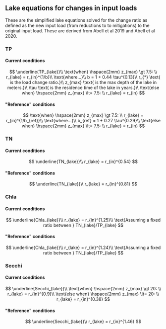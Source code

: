 ## Lake equations for changes in input loads
These are the simplified lake equations solved for the change ratio as defined as the new input load (from reductions to to mitigations) to the original input load. These are derived from Abell et al 2019 and Abell et al 2020.

### TP
#### Current conditions
$$
\underline{TP_{lake}}\\
\text{when} \hspace{2mm} z_{max} \gt 7.5: \\
r_{lake} = r_{in}^{1/b}\\
\text{where...}\\
b = 1 + 0.44 \tau^{0.13}\\
r_{*} \text{ is the load change ratio.}\\
z_{max} \text{ is the max depth of the lake in meters.}\\
\tau \text{ is the residence time of the lake in years.}\\
\text{else when} \hspace{2mm} z_{max} \lt= 7.5: \\
r_{lake} = r_{in}
$$

#### "Reference" conditions
$$
\text{when} \hspace{2mm} z_{max} \gt 7.5: \\
r_{lake} = r_{in}^{1/b_{ref}}\\
\text{where...}\\
b_{ref} = 1 + 0.27 \tau^{0.29}\\
\text{else when} \hspace{2mm} z_{max} \lt= 7.5: \\
r_{lake} = r_{in}
$$

### TN
#### Current conditions
$$
\underline{TN_{lake}}\\
r_{lake} = r_{in}^{0.54}
$$

#### "Reference" conditions
$$
\underline{TN_{lake}}\\
r_{lake} = r_{in}^{0.81}
$$

### Chla
#### Current conditions
$$
\underline{Chla_{lake}}\\
r_{lake} = r_{in}^{1.25}\\
\text{Assuming a fixed ratio between } TN_{lake}/TP_{lake}
$$

#### "Reference" conditions
$$
\underline{Chla_{lake}}\\
r_{lake} = r_{in}^{1.24}\\
\text{Assuming a fixed ratio between } TN_{lake}/TP_{lake}
$$

### Secchi
#### Current conditions
$$
\underline{Secchi_{lake}}\\
\text{when} \hspace{2mm} z_{max} \gt 20: \\
r_{lake} = r_{in}^{0.9}\\
\text{else when} \hspace{2mm} z_{max} \lt= 20: \\
r_{lake} = r_{in}^{0.38}
$$

#### "Reference" conditions
$$
\underline{Secchi_{lake}}\\
r_{lake} = r_{in}^{1.46}
$$










































